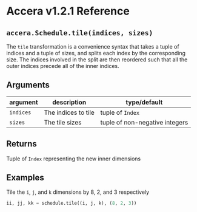 [//]: # (Project: Accera)
[//]: # (Version: v1.2.1)

# Accera v1.2.1 Reference

## `accera.Schedule.tile(indices, sizes)`
The `tile` transformation is a convenience syntax that takes a tuple of indices and a tuple of sizes, and splits each index by the corresponding size. The indices involved in the split are then reordered such that all the outer indices precede all of the inner indices.

## Arguments

argument | description | type/default
--- | --- | ---
`indices` | The indices to tile | tuple of `Index`
`sizes` | The tile sizes | tuple of non-negative integers

## Returns
Tuple of `Index` representing the new inner dimensions

## Examples

Tile the `i`, `j`, and `k` dimensions by 8, 2, and 3 respectively

```python
ii, jj, kk = schedule.tile((i, j, k), (8, 2, 3))
```

<div style="page-break-after: always;"></div>
